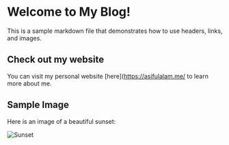 # Welcome to My Blog!

This is a sample markdown file that demonstrates how to use headers, links, and images.

## Check out my website

You can visit my personal website [here](https://asifulalam.me/ to learn more about me.

## Sample Image

Here is an image of a beautiful sunset:

![Sunset](https://images.unsplash.com/photo-1732262548358-b3b82fa7d4d2?q=80&w=1374&auto=format&fit=crop&ixlib=rb-4.0.3&ixid=M3wxMjA3fDB8MHxwaG90by1wYWdlfHx8fGVufDB8fHx8fA%3D%3D)
